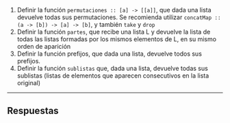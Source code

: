 1. Definir la función `permutaciones :: [a] -> [[a]]`, que dada una lista devuelve todas sus permutaciones. Se recomienda utilizar `concatMap :: (a -> [b]) -> [a] -> [b]`, y también `take` y `drop`
2. Definir la función `partes`, que recibe una lista L y devuelve la lista de todas las listas formadas por los mismos elementos de L, en su mismo orden de aparición
3. Definir la función prefijos, que dada una lista, devuelve todos sus prefijos.
4. Definir la función `sublistas` que, dada una lista, devuelve todas sus sublistas (listas de elementos que aparecen consecutivos en la lista original)

---
## Respuestas